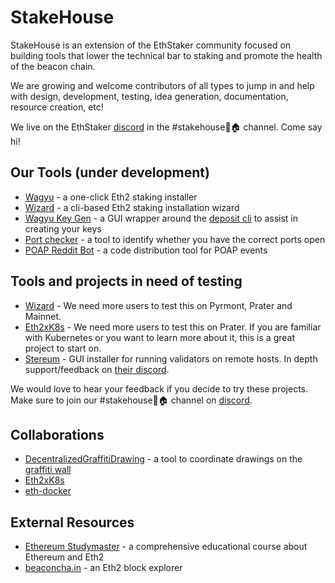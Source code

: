 # StakeHouse

StakeHouse is an extension of the EthStaker community focused on building tools that lower the technical bar to staking and promote the health of the beacon chain.

We are growing and welcome contributors of all types to jump in and help with design, development, testing, idea generation, documentation, resource creation, etc!

We live on the EthStaker [discord](https://invite.gg/ethstaker) in the #stakehouse🥩🏠 channel.  Come say hi!

## Our Tools (under development)

 - [Wagyu](https://github.com/stake-house/wagyu) - a one-click Eth2 staking installer
 - [Wizard](https://github.com/stake-house/eth2-validator-wizard) - a cli-based Eth2 staking installation wizard
 - [Wagyu Key Gen](https://github.com/stake-house/wagyu-key-gen) - a GUI wrapper around the [deposit cli](https://github.com/ethereum/eth2.0-deposit-cli) to assist in creating your keys
 - [Port checker](https://github.com/stake-house/eth2-client-port-checker) - a tool to identify whether you have the correct ports open
 - [POAP Reddit Bot](https://github.com/stake-house/poap-reddit-bot) - a code distribution tool for POAP events

## Tools and projects in need of testing

- [Wizard](https://github.com/stake-house/eth2-validator-wizard) - We need more users to test this on Pyrmont, Prater and Mainnet.
- [Eth2xK8s](https://github.com/lumostone/eth2xk8s) - We need more users to test this on Prater. If you are familiar with Kubernetes or you want to learn more about it, this is a great project to start on.
- [Stereum](https://stereum.net/) - GUI installer for running validators on remote hosts.  In depth support/feedback on [their discord](https://discord.gg/zCFTQ6xDHV).

We would love to hear your feedback if you decide to try these projects. Make sure to join our #stakehouse🥩🏠 channel on [discord](https://invite.gg/ethstaker).

## Collaborations
 - [DecentralizedGraffitiDrawing](https://github.com/RomiRand/DecentralizedGraffitiDrawing) - a tool to coordinate drawings on the [graffiti wall](https://www.beaconcha.in/graffitiwall)
 - [Eth2xK8s](https://github.com/lumostone/eth2xk8s)
 - [eth-docker](https://github.com/eth2-educators/eth-docker)

## External Resources
 - [Ethereum Studymaster](https://ethereumstudymaster.com/) - a comprehensive educational course about Ethereum and Eth2
 - [beaconcha.in](https://www.beaconcha.in/) - an Eth2 block explorer

